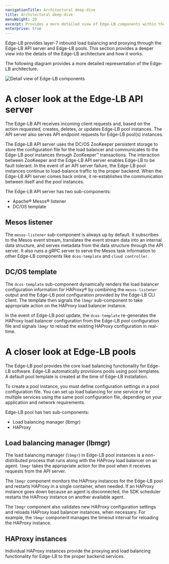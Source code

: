 ```yaml
---
navigationTitle: Architectural deep-dive
title: Architectural deep-dive
menuWeight: 20
excerpt: Provides a more detailed view of Edge-LB components within the network topology for a cluster
enterprise: true
---
```


Edge-LB provides layer-7 inbound load balancing and proxying through the Edge-LB API server and Edge-LB pools. This section provides a deeper view into the details of the Edge-LB architecture and how it works.

The following diagram provides a more detailed representation of the Edge-LB architecture.

![Detail view of Edge-LB components](/mesosphere/dcos/services/edge-lb/1.5/img/Edge-LB-detail-arch.png)

# A closer look at the Edge-LB API server
The Edge-LB API receives incoming client requests and, based on the action requested, creates, deletes, or updates Edge-LB pool instances. The API server also serves API endpoint requests for Edge-LB pool(s) instances.

The Edge-LB API server uses the DC/OS ZooKeeper persistent storage to store the configuration file for the load balancer and communicates to the Edge-LB pool instances through ZooKeeper&trade; transactions. The interaction between ZooKeeper and the Edge-LB API server enables Edge-LB to be fault tolerant. In the event of an API server failure, the Edge-LB pool instances continue to load-balance traffic to the proper backend. When the Edge-LB API server comes back online, it re-establishes the communication between itself and the pool instances.

The Edge-LB API server has two sub-components:
- Apache&reg; Mesos&reg; listener
- DC/OS template

## Mesos listener
The `mesos-listener` sub-component is always up by default. It subscribes to the Mesos event stream, translates the event stream data into an internal data structure, and serves metadata from the data structure through the API server. It also runs a gRPC server to serve the Mesos task information to other Edge-LB components like `dcos-template` and `cloud controller`.

## DC/OS template
The `dcos-template` sub-component dynamically renders the load balancer configuration information for HAProxy&reg; by combining the `mesos-listener` output and the Edge-LB pool configuration provided by the Edge-LB CLI client. The template then signals the `lbmgr` sub-component to take appropriate action on the HAProxy load balancer instance.

In the event of Edge-LB pool update, the `dcos-template` re-generates the HAProxy load balancer configuration from the Edge-LB pool configuration file and signals `lbmgr` to reload the existing HAProxy configuration in real-time.

# A closer look at Edge-LB pools
The Edge-LB pool provides the core load balancing functionality for Edge-LB software. Edge-LB automatically provisions pools using pool templates. A default pool template is created at the time of Edge-LB installation.

To create a pool instance, you must define configuration settings in a pool configuration file. You can set up load balancing for one service or for multiple services using the same pool configuration file, depending on your application and network requirements.

Edge-LB pool has two sub-components:
- Load balancing manager (lbmgr)
- HAProxy

## Load balancing manager (lbmgr)

The load balancing manager (`lbmgr`) in Edge-LB pool instances is a non-distributed process that runs along with the HAProxy load balancer on an agent. `lbmgr` takes the appropriate action for the pool when it receives requests from the API server.

The `lbmgr` component monitors the HAProxy instances for the Edge-LB pool and restarts HAProxy in a single container, when needed. If an HAProxy instance goes down because an agent is disconnected, the SDK scheduler restarts the HAProxy instance on another available agent.

The `lbmgr` component also validates new HAProxy configuration settings and reloads HAProxy load balancer instances, when necessary. For example, the `lbmgr` component manages the timeout interval for reloading the HAProxy instance.

## HAProxy instances

Individual HAProxy instances provide the proxying and load balancing functionality for Edge-LB to the proper backend services.
